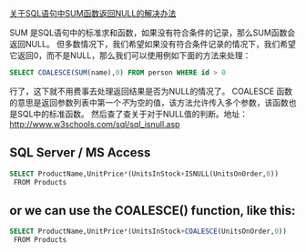 ﻿[关于SQL语句中SUM函数返回NULL的解决办法](http://www.cnblogs.com/wentiertong/archive/2010/11/30/1892413.html)

SUM 是SQL语句中的标准求和函数，如果没有符合条件的记录，那么SUM函数会返回NULL。
但多数情况下，我们希望如果没有符合条件记录的情况下，我们希望它返回0，而不是NULL，那么我们可以使用例如下面的方法来处理：

```sql
SELECT COALESCE(SUM(name),0) FROM person WHERE id > 0
```
行了，这下就不用费事去处理返回结果是否为NULL的情况了。
COALESCE 函数的意思是返回参数列表中第一个*不*为空的值，该方法允许传入多个参数，该函数也是SQL中的标准函数。
然后查了查关于对于NULL值的判断。地址：http://www.w3schools.com/sql/sql_isnull.asp

## SQL Server / MS Access

```sql
SELECT ProductName,UnitPrice*(UnitsInStock+ISNULL(UnitsOnOrder,0))
 FROM Products
```

## or we can use the COALESCE() function, like this:

```sql
SELECT ProductName,UnitPrice*(UnitsInStock+COALESCE(UnitsOnOrder,0))
 FROM Products
```